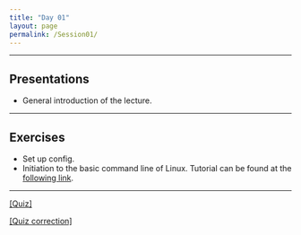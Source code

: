 ```yaml
---
title: "Day 01"
layout: page
permalink: /Session01/
---
```


---

## Presentations
- General introduction of the lecture.

---

## Exercises
- Set up config.
- Initiation to the basic command line of Linux. Tutorial can be found at the [following link](https://www.geeksforgeeks.org/basic-shell-commands-in-linux/amp/).

--- 

[[Quiz]](Quiz_01.pdf)

[[Quiz correction]](Quiz_01_correction.pdf)

